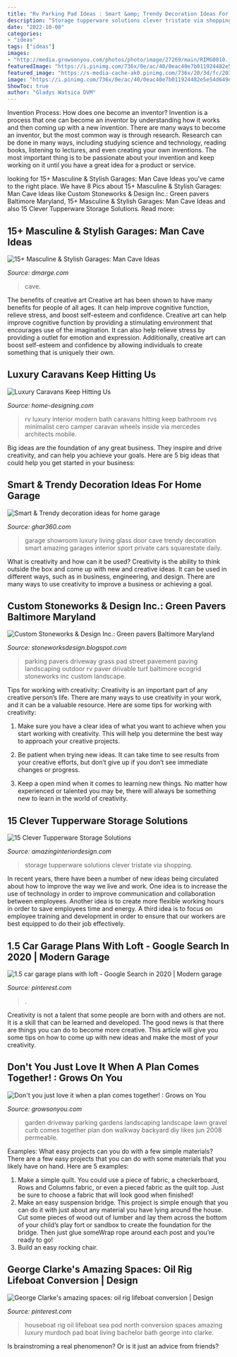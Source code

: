 ```yaml
---
title: "Rv Parking Pad Ideas : Smart &amp; Trendy Decoration Ideas For Home Garage"
description: "Storage tupperware solutions clever tristate via shopping"
date: "2022-10-08"
categories:
- "ideas"
tags: ["ideas"]
images:
- "http://media.growsonyou.com/photos/photo/image/27269/main/RIMG0010.jpg"
featuredImage: "https://i.pinimg.com/736x/0e/ac/40/0eac40e7b011924482e5e54d649dfe26.jpg"
featured_image: "https://s-media-cache-ak0.pinimg.com/736x/20/3d/fc/203dfc23e1fcefc690aa4148e5c97c8b.jpg"
image: "https://i.pinimg.com/736x/0e/ac/40/0eac40e7b011924482e5e54d649dfe26.jpg"
ShowToc: true
author: "Gladys Watsica DVM"
---
```



Invention Process: How does one become an inventor?
Invention is a process that one can become an inventor by understanding how it works and then coming up with a new invention. There are many ways to become an inventor, but the most common way is through research. Research can be done in many ways, including studying science and technology, reading books, listening to lectures, and even creating your own inventions. The most important thing is to be passionate about your invention and keep working on it until you have a great idea for a product or service.

	

		
looking for 15+ Masculine &amp; Stylish Garages: Man Cave Ideas you've came to the right place. We have 8 Pics about 15+ Masculine &amp; Stylish Garages: Man Cave Ideas like Custom Stoneworks &amp; Design Inc.: Green pavers Baltimore Maryland, 15+ Masculine &amp; Stylish Garages: Man Cave Ideas and also 15 Clever Tupperware Storage Solutions. Read more:
		
    
## 15+ Masculine &amp; Stylish Garages: Man Cave Ideas

<img loading=lazy src="https://www.dmarge.com/wp-content/uploads/2016/05/garage1.jpg" onerror="this.onerror=null;this.src='https://tse1.mm.bing.net/th?id=OIP.KuRIdbWnpbkAWW_bgqKhbwHaFJ&amp;pid=15.1';" alt="15+ Masculine &amp; Stylish Garages: Man Cave Ideas">

_Source: dmarge.com_

>cave. 

	

The benefits of creative art
Creative art has been shown to have many benefits for people of all ages. It can help improve cognitive function, relieve stress, and boost self-esteem and confidence.
Creative art can help improve cognitive function by providing a stimulating environment that encourages use of the imagination. It can also help relieve stress by providing a outlet for emotion and expression. Additionally, creative art can boost self-esteem and confidence by allowing individuals to create something that is uniquely their own.

    
## Luxury Caravans Keep Hitting Us

<img loading=lazy src="http://cdn.home-designing.com/wp-content/uploads/2010/09/5-RV-modern-interior-bath.jpg" onerror="this.onerror=null;this.src='https://tse3.mm.bing.net/th?id=OIP.Iq1m9xN1TQ3PdYrpWkVn7QHaE8&amp;pid=15.1';" alt="Luxury Caravans Keep Hitting Us">

_Source: home-designing.com_

>rv luxury interior modern bath caravans hitting keep bathroom rvs minimalist cero camper caravan wheels inside via mercedes architects mobile. 

	

Big ideas are the foundation of any great business. They inspire and drive creativity, and can help you achieve your goals. Here are 5 big ideas that could help you get started in your business:

    
## Smart &amp; Trendy Decoration Ideas For Home Garage

<img loading=lazy src="http://ghar360.com/blogs/wp-content/uploads/154.jpg" onerror="this.onerror=null;this.src='https://tse4.mm.bing.net/th?id=OIP.CLMRbM4Mz1yTyVCqZIom6QHaF7&amp;pid=15.1';" alt="Smart &amp; Trendy decoration ideas for home garage">

_Source: ghar360.com_

>garage showroom luxury living glass door cave trendy decoration smart amazing garages interior sport private cars squarestate daily. 

	

What is creativity and how can it be used?
Creativity is the ability to think outside the box and come up with new and creative ideas. It can be used in different ways, such as in business, engineering, and design. There are many ways to use creativity to improve a business or achieving a goal.

    
## Custom Stoneworks &amp; Design Inc.: Green Pavers Baltimore Maryland

<img loading=lazy src="https://2.bp.blogspot.com/-TFrGfp59Le0/VIEIWIAog2I/AAAAAAAADX0/N4TAMnkE8zE/s1600/GREEN%2BPAVERS%2BOFF%2BSTREET%2BPARKING.jpg" onerror="this.onerror=null;this.src='https://tse4.mm.bing.net/th?id=OIP.cWujiyqFF25RDO1TZimsOAHaJ4&amp;pid=15.1';" alt="Custom Stoneworks &amp; Design Inc.: Green pavers Baltimore Maryland">

_Source: stoneworksdesign.blogspot.com_

>parking pavers driveway grass pad street pavement paving landscaping outdoor rv paver drivable turf baltimore ecogrid stoneworks inc custom landscape. 

	

Tips for working with creativity:
Creativity is an important part of any creative person’s life. There are many ways to use creativity in your work, and it can be a valuable resource. Here are some tips for working with creativity:
1. Make sure you have a clear idea of what you want to achieve when you start working with creativity. This will help you determine the best way to approach your creative projects.

2. Be patient when trying new ideas. It can take time to see results from your creative efforts, but don’t give up if you don’t see immediate changes or progress.

3. Keep a open mind when it comes to learning new things. No matter how experienced or talented you may be, there will always be something new to learn in the world of creativity.


    
## 15 Clever Tupperware Storage Solutions

<img loading=lazy src="http://www.amazinginteriordesign.com/wp-content/uploads/2016/12/15-clever-tupperware-storage-solutions-1.jpg" onerror="this.onerror=null;this.src='https://tse4.mm.bing.net/th?id=OIP.mH1di5Ieb4yPZ1p034faSgHaFX&amp;pid=15.1';" alt="15 Clever Tupperware Storage Solutions">

_Source: amazinginteriordesign.com_

>storage tupperware solutions clever tristate via shopping. 

	

In recent years, there have been a number of new ideas being circulated about how to improve the way we live and work. One idea is to increase the use of technology in order to improve communication and collaboration between employees. Another idea is to create more flexible working hours in order to save employees time and energy. A third idea is to focus on employee training and development in order to ensure that our workers are best equipped to do their job effectively.

    
## 1.5 Car Garage Plans With Loft - Google Search In 2020 | Modern Garage

<img loading=lazy src="https://i.pinimg.com/736x/0e/ac/40/0eac40e7b011924482e5e54d649dfe26.jpg" onerror="this.onerror=null;this.src='https://tse1.mm.bing.net/th?id=OIP.m9d5DCJ08DV3memqvy1T5wHaET&amp;pid=15.1';" alt="1.5 car garage plans with loft - Google Search in 2020 | Modern garage">

_Source: pinterest.com_

>. 

	

Creativity is not a talent that some people are born with and others are not. It is a skill that can be learned and developed. The good news is that there are things you can do to become more creative. This article will give you some tips on how to come up with new ideas and make the most of your creativity.

    
## Don&#039;t You Just Love It When A Plan Comes Together! : Grows On You

<img loading=lazy src="http://media.growsonyou.com/photos/photo/image/27269/main/RIMG0010.jpg" onerror="this.onerror=null;this.src='https://tse1.mm.bing.net/th?id=OIP.uHQ1MbfQLQD7sJinJ8e6HwHaJ4&amp;pid=15.1';" alt="Don&#039;t you just love it when a plan comes together! : Grows on You">

_Source: growsonyou.com_

>garden driveway parking gardens landscaping landscape lawn gravel curb comes together plan don walkway backyard diy likes jun 2008 permeable. 

	

Examples: What easy projects can you do with a few simple materials?
There are a few easy projects that you can do with some materials that you likely have on hand. Here are 5 examples:
1. Make a simple quilt. You could use a piece of fabric, a checkerboard, Rows and Columns fabric, or even a pieced fabric as the quilt top. Just be sure to choose a fabric that will look good when finished! 
2. Make an easy suspension bridge. This project is simple enough that you can do it with just about any material you have lying around the house. Cut some pieces of wood out of lumber and lay them across the bottom of your child’s play fort or sandbox to create the foundation for the bridge. Then just glue someWrap rope around each post and you’re ready to go! 
3. Build an easy rocking chair.

    
## George Clarke&#039;s Amazing Spaces: Oil Rig Lifeboat Conversion | Design

<img loading=lazy src="https://s-media-cache-ak0.pinimg.com/736x/20/3d/fc/203dfc23e1fcefc690aa4148e5c97c8b.jpg" onerror="this.onerror=null;this.src='https://tse2.mm.bing.net/th?id=OIP.dWrKI8Mi4cXDUFmSDiBwAgHaE6&amp;pid=15.1';" alt="George Clarke&#039;s amazing spaces: oil rig lifeboat conversion | Design">

_Source: pinterest.com_

>houseboat rig oil lifeboat sea pod north conversion spaces amazing luxury murdoch pad boat living bachelor bath george into clarke. 

	

Is brainstroming a real phenomenon? Or is it just an advice from friends?

